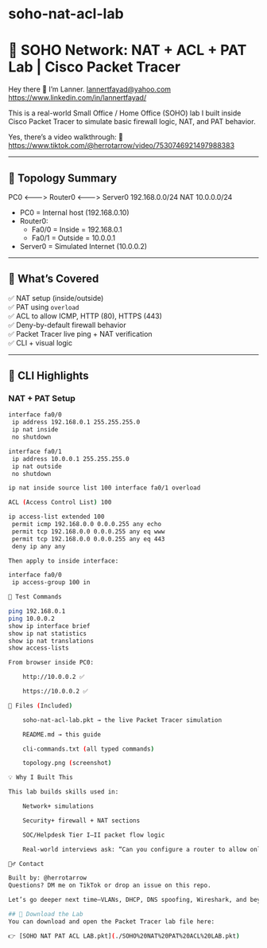 # soho-nat-acl-lab

# 🧠 SOHO Network: NAT + ACL + PAT Lab | Cisco Packet Tracer

Hey there 👋 I’m Lanner. lannertfayad@yahoo.com https://www.linkedin.com/in/lannertfayad/

This is a real-world Small Office / Home Office (SOHO) lab I built inside Cisco Packet Tracer to simulate basic firewall logic, NAT, and PAT behavior.

Yes, there’s a video walkthrough:
🎥 https://www.tiktok.com/@herrotarrow/video/7530746921497988383

---

## 🧱 Topology Summary

PC0 <---> Router0 <---> Server0
192.168.0.0/24 NAT 10.0.0.0/24


- PC0 = Internal host (192.168.0.10)
- Router0:
  - Fa0/0 = Inside = 192.168.0.1
  - Fa0/1 = Outside = 10.0.0.1
- Server0 = Simulated Internet (10.0.0.2)

---

## 🧰 What’s Covered

✅ NAT setup (inside/outside)  
✅ PAT using `overload`  
✅ ACL to allow ICMP, HTTP (80), HTTPS (443)  
✅ Deny-by-default firewall behavior  
✅ Packet Tracer live ping + NAT verification  
✅ CLI + visual logic

---

## 🔧 CLI Highlights

### NAT + PAT Setup

```bash
interface fa0/0
 ip address 192.168.0.1 255.255.255.0
 ip nat inside
 no shutdown

interface fa0/1
 ip address 10.0.0.1 255.255.255.0
 ip nat outside
 no shutdown

ip nat inside source list 100 interface fa0/1 overload

ACL (Access Control List) 100

ip access-list extended 100
 permit icmp 192.168.0.0 0.0.0.255 any echo
 permit tcp 192.168.0.0 0.0.0.255 any eq www
 permit tcp 192.168.0.0 0.0.0.255 any eq 443
 deny ip any any

Then apply to inside interface:

interface fa0/0
 ip access-group 100 in

🧪 Test Commands

ping 192.168.0.1
ping 10.0.0.2
show ip interface brief
show ip nat statistics
show ip nat translations
show access-lists

From browser inside PC0:

    http://10.0.0.2 ✅

    https://10.0.0.2 ✅

📁 Files (Included)

    soho-nat-acl-lab.pkt → the live Packet Tracer simulation

    README.md → this guide

    cli-commands.txt (all typed commands)

    topology.png (screenshot)

💡 Why I Built This

This lab builds skills used in:

    Network+ simulations

    Security+ firewall + NAT sections

    SOC/Helpdesk Tier I–II packet flow logic

    Real-world interviews ask: “Can you configure a router to allow only web traffic?”

🙋‍♂️ Contact

Built by: @herrotarrow
Questions? DM me on TikTok or drop an issue on this repo.

Let’s go deeper next time—VLANs, DHCP, DNS spoofing, Wireshark, and beyond.

## 🔗 Download the Lab
You can download and open the Packet Tracer lab file here:

👉 [SOHO NAT PAT ACL LAB.pkt](./SOHO%20NAT%20PAT%20ACL%20LAB.pkt)
